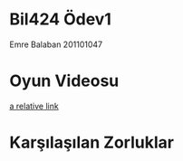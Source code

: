 ﻿# Bil424 Ödev1
 Emre Balaban 201101047
# Oyun Videosu
 [a relative link](./Recordings/gameplay.mp4)
  
# Karşılaşılan Zorluklar

